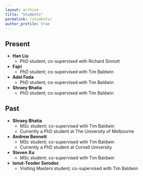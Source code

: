 ```yaml
---
layout: archive
title: "Students"
permalink: /students/
author_profile: true
---
```



## Present
- **Han Liu** 
  - PhD student; co-supervised with Richard Sinnott
- **Fajri**
  - PhD student; co-supervised with Tim Baldwin
- **Adel Foda**
  - PhD student; co-supervised with Tim Baldwin
- **Shraey Bhatia**
  - PhD student; co-supervised with Tim Baldwin


## Past
- **Shraey Bhatia**
  - MSc student; co-supervised with Tim Baldwin
  - Currently a PhD student at The University of Melbourne
- **Andrew Bennett**
  - MSc student; co-supervised with Tim Baldwin
  - Currently a PhD student at Cornell University
- **Steven Xu**
  - MSc student; co-supervised with Tim Baldwin
- **Ionut-Teodor Sorodoc**
  - Visiting Masters student; co-supervised with Tim Baldwin

